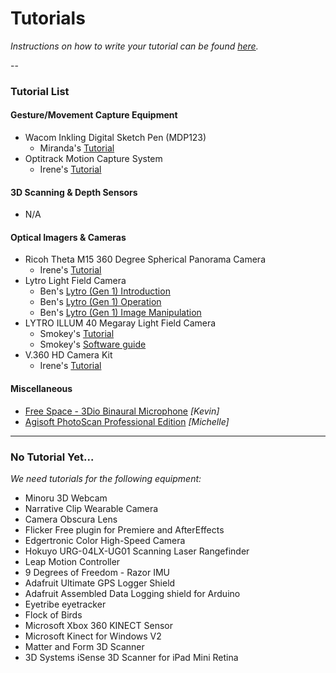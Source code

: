 # Tutorials

*Instructions on how to write your tutorial can be found [here](tutorials-howto.md).*

-- 

### Tutorial List

#### Gesture/Movement Capture Equipment

* Wacom Inkling Digital Sketch Pen (MDP123)
	* Miranda's [Tutorial](../students/miranda/Inkling_Tutorial/inkling_tutorial.md) 
* Optitrack Motion Capture System
	* Irene's [Tutorial](../students/irene/tutorial-optitrack/tutorial-optitrack.md)

#### 3D Scanning & Depth Sensors

* N/A

#### Optical Imagers & Cameras

* Ricoh Theta M15 360 Degree Spherical Panorama Camera
   * Irene's [Tutorial](../students/irene/tutorial-ricoh/tutorial-ricoh.md)
* Lytro Light Field Camera 
	* Ben's [Lytro (Gen 1) Introduction](../students/benjamin/Lytro%20Gen%201%20Tutorial/Lytro%20Gen%201%20Intro.md)
	* Ben's [Lytro (Gen 1) Operation](../students/benjamin/Lytro%20Gen%201%20Tutorial/Lytro%20Gen%201%20Operation.md)
	* Ben's [Lytro (Gen 1) Image Manipulation](..students/benjamin/Lytro%20Gen%201%20Tutorial/Lytro%20Gen%201%20Image%20Manipulation.md)
* LYTRO ILLUM 40 Megaray Light Field Camera 
	* Smokey's [Tutorial](/students/smokey/LytroGuide/Lytro_Illum_Intro.md)
	* Smokey's [Software guide](/smokey/LytroGuide/Lytro_Illum-getting_connected.md)
* V.360 HD Camera Kit
	* Irene's [Tutorial](students/irene/tutorial-v360/tutorial-v360.md)

#### Miscellaneous

* [Free Space - 3Dio Binaural Microphone](../students/kevin/3DioTutorial.md) *[Kevin]*
* [Agisoft PhotoScan Professional Edition](../students/michelle/tutorial2.md) *[Michelle]*

---

### No Tutorial Yet...

*We need tutorials for the following equipment:*

* Minoru 3D Webcam
* Narrative Clip Wearable Camera
* Camera Obscura Lens
* Flicker Free plugin for Premiere and AfterEffects
* Edgertronic Color High-Speed Camera
* Hokuyo URG-04LX-UG01 Scanning Laser Rangefinder
* Leap Motion Controller
* 9 Degrees of Freedom - Razor IMU
* Adafruit Ultimate GPS Logger Shield
* Adafruit Assembled Data Logging shield for Arduino
* Eyetribe eyetracker
* Flock of Birds
* Microsoft Xbox 360 KINECT Sensor 
* Microsoft Kinect for Windows V2
* Matter and Form 3D Scanner
* 3D Systems iSense 3D Scanner for iPad Mini Retina
